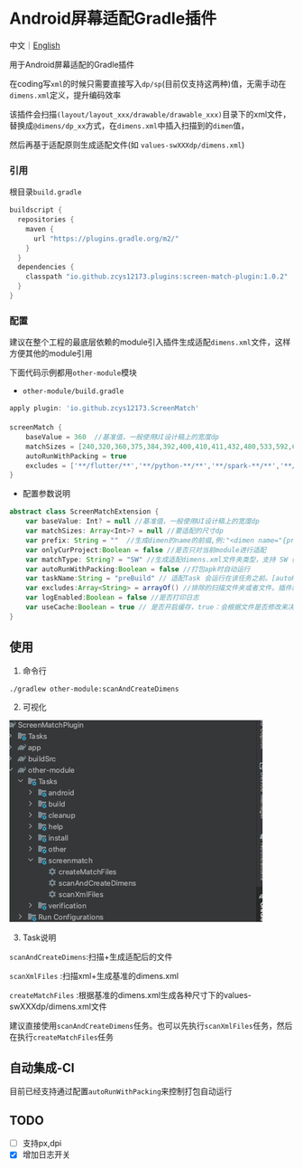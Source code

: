 # Android屏幕适配Gradle插件

中文｜[English](https://github.com/zcys12173/ScreenMatchPlugin/blob/main/README.md)

用于Android屏幕适配的Gradle插件

在coding写`xml`的时候只需要直接写入`dp/sp`(目前仅支持这两种)值，无需手动在`dimens.xml`定义，提升编码效率

该插件会扫描`(layout/layout_xxx/drawable/drawable_xxx)`目录下的xml文件，替换成`@dimens/dp_xx`方式，在`dimens.xml`中插入扫描到的`dimen`值，  

然后再基于适配原则生成适配文件(如 `values-swXXXdp/dimens.xml`)

### 引用  

根目录`build.gradle`

```gradle
buildscript {
  repositories {
    maven {
      url "https://plugins.gradle.org/m2/"
    }
  }
  dependencies {
    classpath "io.github.zcys12173.plugins:screen-match-plugin:1.0.2"
  }
}
```  
  
  
  

### 配置  

建议在整个工程的最底层依赖的module引入插件生成适配`dimens.xml`文件，这样方便其他的module引用

下面代码示例都用`other-module`模块

* `other-module/build.gradle`  
```gradle
apply plugin: 'io.github.zcys12173.ScreenMatch'

screenMatch {
    baseValue = 360  //基准值，一般使用UI设计稿上的宽度dp
    matchSizes = [240,320,360,375,384,392,400,410,411,432,480,533,592,600,640,662,720,768,800,811,820,960,961,1024,1024,1280,1365] //要适配的尺寸dp
    autoRunWithPacking = true
    excludes = ['**/flutter/**','**/python-**/**','**/spark-**/**','**/video_player_android/**','**/webview_flutter_android/**']
}
```  

* 配置参数说明
```gradle
abstract class ScreenMatchExtension {
    var baseValue: Int? = null //基准值，一般使用UI设计稿上的宽度dp
    var matchSizes: Array<Int>? = null //要适配的尺寸dp
    var prefix: String = ""  //生成dimen的name的前缀,例:"<dimen name="{prefix}{dp/sp}_11">11dp</dimen> ",如果未设置，则默认未"{dp/sp}_11"
    var onlyCurProject:Boolean = false //是否只对当前module进行适配
    var matchType: String? = "SW" //生成适配dimens.xml文件夹类型，支持 SW（屏幕最小宽度）、W（窗口宽度）、H（窗口高度）
    var autoRunWithPacking:Boolean = false //打包apk时自动运行
    var taskName:String = "preBuild" // 适配Task 会运行在该任务之前。[autoRunWithPacking]为true的时候生效。默认preBuld
    var excludes:Array<String> = arrayOf() //排除的扫描文件夹或者文件。插件默认是扫描该工程下的所有的子工程
    var logEnabled:Boolean = false //是否打印日志
    var useCache:Boolean = true // 是否开启缓存，true：会根据文件是否修改来决定是否重新生成适配文件，false：每次都会重新生成适配文件
}
```  

## 使用

1. 命令行

```shell
./gradlew other-module:scanAndCreateDimens
```

2. 可视化

![Image text](https://raw.githubusercontent.com/zcys12173/ScreenMatchPlugin/main/images/task_position.png)

3. Task说明

`scanAndCreateDimens`:扫描+生成适配后的文件

`scanXmlFiles`      :扫描xml+生成基准的dimens.xml

`createMatchFiles`  :根据基准的dimens.xml生成各种尺寸下的values-swXXXdp/dimens.xml文件

建议直接使用`scanAndCreateDimens`任务。也可以先执行`scanXmlFiles`任务，然后在执行`createMatchFiles`任务


## 自动集成-CI
目前已经支持通过配置`autoRunWithPacking`来控制打包自动运行

## TODO

* [ ] 支持px,dpi
* [x] 增加日志开关
